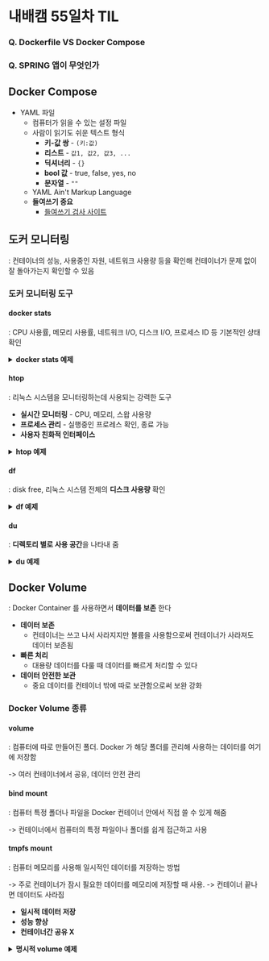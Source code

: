 # 내배캠 55일차 TIL

### Q. Dockerfile VS Docker Compose

### Q. SPRING 앱이 무엇인가


## Docker Compose
* YAML 파일
  * 컴퓨터가 읽을 수 있는 설정 파일
  * 사람이 읽기도 쉬운 텍스트 형식
    * **키-값 쌍** - `(키:값)`
    * **리스트** - `값1, 값2, 값3, ...`
    * **딕셔너리** - `{}`
    * **bool 값** - true, false, yes, no
    * **문자열** - `""`
  * YAML Ain't Markup Language
  * **들여쓰기 중요**
    * [들여쓰기 검사 사이트](https://www.yamllint.com/)



## 도커 모니터링
: 컨테이너의 성능, 사용중인 자원, 네트워크 사용량 등을 확인해 컨테이너가 문제 없이 잘 돌아가는지 확인할 수 있음

### 도커 모니터링 도구
#### docker stats
: CPU 사용률, 메모리 사용률, 네트워크 I/O, 디스크 I/O, 프로세스 ID 등 기본적인 상태 확인

<details>
<summary><b>docker stats 예제</b></summary>
<div markdown="1">

```bash
# 현재 사용중인 모든 컨테이너의 상태 보기
❯ docker stats
CONTAINER ID   NAME      CPU %     MEM USAGE / LIMIT   MEM %     NET I/O   BLOCK I/O   PIDS
```
* `CPU %` - CPU 사용률
* `MEM USAGE / LIMIT` - 메모리 사용량/최대
* `MEM %` - 메모리 사용률
* `NET I/O` - 네트워크 I/O
* `BLOCK I/O` - 디스크 I/O
* `PIDS` - 프로세스 ID

```bash
# 특정 컨테이너 상태만 보기
❯ docker stats <CONTAINER_ID>
```
![](/img/241210_docker_stats.png)
</details>
</div>

#### htop
: 리눅스 시스템을 모니터링하는데 사용되는 강력한 도구
* **실시간 모니터링** - CPU, 메모리, 스왑 사용량
* **프로세스 관리** - 실행중인 프로레스 확인, 종료 가능
* **사용자 친화적 인터페이스**

<details>
<summary><b>htop 예제</b></summary>
<div markdown="1">

```bash
# htop 으로 확인하기 위해 ubuntu:22.04 컨테이너 실행
❯ docker run --name test-tools -ti -d ubuntu:22.04

# docker 로 들어가서
❯ docker exec -ti test-tools /bin/bash
# htop 설치
❯ apt update; apt upgrade -y; apt install htop -y;
# htop 실행
❯ htop
# htop 종료
❯ exit
```

![](/img/241210_htop.png)
* 컨테이너 실행 및 htop 다운로드 - 1


![](/img/241210_htop_1.png)
* htop 다운로드 - 2

![](/img/241210_htop_info.png)
* htop 이 실행된 모습 순서대로,
1. CPU CORE
2. 메모리 사용량
3. 스왑 사용량
4. 도커 컨테이너 프로세스 확인

* `F10` - htop 종료 후, 
* `exit` 명령어 입력해 종료

</details>
</div>

#### df
: disk free, 리눅스 시스템 전체의 **디스크 사용량** 확인
<details>
<summary><b>df 예제</b></summary>
<div markdown="1">

```bash
# docker 로 들어가서
❯ docker exec -ti test-tools /bin/bash

# df 실행
❯ df -h

# 종료
❯ exit
```
* `-h`옵션 - 사람이 읽기 쉬운 형태로 나옴
</div>
</details>

#### du
: **디렉토리 별로 사용 공간**을 나타내 줌
<details>
<summary><b>du 예제</b></summary>
<div markdown="1">

```bash
# docker 로 들어가서
❯ docker exec -ti test-tools /bin/bash

# 현재 디렉토리의 총 디스크 사용량을 GB 단위로 보여줌
❯ du -sh

# 현재 디렉토리 한 단계 아래 디렉토리 까지만 사용량 보여줌
❯ du -h --max-depth=1

# 종료
# docker 로 들어가서
❯ exit
```
</details>
</div>

## Docker Volume
: Docker Container 를 사용하면서 **데이터를 보존** 한다
* **데이터 보존**
  * 컨테이너는 쓰고 나서 사라지지만 볼륨을 사용함으로써 컨테이너가 사라져도 데이터 보존됨
* **빠른 처리**
  * 대용량 데이터를 다룰 때 데이터를 빠르게 처리할 수 있다
* **데이터 안전한 보관**
  * 중요 데이터를 컨테이너 밖에 따로 보관함으로써 보완 강화

### Docker Volume 종류

#### volume
: 컴퓨터에 따로 만들어진 폴더. Docker 가 해당 폴더를 관리해 사용하는 데이터를 여기에 저장함

-> 여러 컨테이너에서 공유, 데이터 안전 관리

#### bind mount
: 컴퓨터 특정 폴더나 파일을 Docker 컨테이너 안에서 직접 쓸 수 있게 해줌


-> 컨테이너에서 컴퓨터의 특정 파일이나 폴더를 쉽게 접근하고 사용

#### tmpfs mount
: 컴퓨터 메모리를 사용해 일시적인 데이터를 저장하는 방법



-> 주로 컨테이너가 잠시 필요한 데이터를 메모리에 저장할 때 사용.
-> 컨테이너 끝나면 데이터도 사라짐
* **일시적 데이터 저장**
* **성능 향상**
* **컨테이너간 공유 X**


<details>
<summary><b>명시적 volume 예제</b></summary>
<div markdown="1">

```bash
# volume 생성
❯ docker volume create datavol

# 생성된 volume 확인
❯ docker volume ls

# 도커 컨테이너 실행 (RUN)
❯ docker container run -ti --rm -v datavol:/data alpine
# --rm 옵션 : 컨테이너가 종료되는 즉시 사라지도록 함

# docker container 내에서
# 'demo' 텍스트 파일 생성
❯ echo "볼륨 데모" > /data/demo.txt
# 해당 컨테이너 종료
❯ exit

# Host Machine에서 alpine을 이용한 컨테이너 삭제 확인
❯ docker container ls 

# 새로운 이미지와 새로운 컨테이너에서 demo.txt 파일 확인
❯ docker container run --rm -v datavol:/data ubuntu cat /data/demo.txt
```
* 도커 컨테이너를 실행한 후 종료해서 삭제해도 생성했던 'demo' 파일이 남아있는 것을 확인할 수 있음

```bash
# tree 어플리케이션 설치
❯ sudo apt update; sudo apt install -y tree;
# 해당 디렉토리 확인
❯ sudo tree -a /var/lib/docker/volumes/datavol 
```
* tree 를 사용해 해당 디렉토리 확인

```bash
❯ docker volume inspect datavol
```
* `inspect` 명령어로 volume 확인
</details>
</div>
